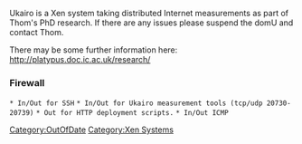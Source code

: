 Ukairo is a Xen system taking distributed Internet measurements as part
of Thom's PhD research. If there are any issues please suspend the domU
and contact Thom.

There may be some further information here:
<http://platypus.doc.ic.ac.uk/research/>

### Firewall

`* In/Out for SSH`
`* In/Out for Ukairo measurement tools (tcp/udp 20730-20739)`
`* Out for HTTP deployment scripts.`
`* In/Out ICMP`

[Category:OutOfDate](Category:OutOfDate "wikilink") [Category:Xen
Systems](Category:Xen_Systems "wikilink")